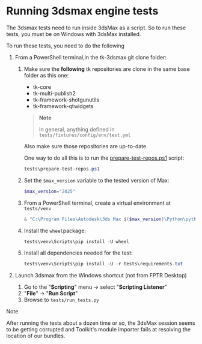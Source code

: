 # Running 3dsmax engine tests

The 3dsmax tests need to run inside 3dsMax as a script. So to run these tests,
you must be on Windows with 3dsMax installed.

To run these tests, you need to do the following

 1. From a PowerShell terminal,in the tk-3dsmax git clone folder:
     1. Make sure the **following** tk repositories are clone in the same base
        folder as this one:
         * tk-core
         * tk-multi-publish2
         * tk-framework-shotgunutils
         * tk-framework-qtwidgets

        > **Note**
        >
        > In general, anything defined in `tests/fixtures/config/env/test.yml`

        Also make sure those repositories are up-to-date.

        One way to do all this is to run the
        [prepare-test-repos.ps1](tests/prepare-test-repos.ps1) script:

        ```ps1
        tests\prepare-test-repos.ps1
        ```

     1. Set the `$max_version` variable to the tested version of Max:
        ```ps1
        $max_version="2025"
        ```

    1. From a PowerShell terminal, create a virtual environment at `tests/venv`
        ```ps1
        & "C:\Program Files\Autodesk\3ds Max $($max_version)\Python\python.exe" -m venv --clear tests/venv
        ```

    1. Install the `wheel`package:
        ```ps1
        tests\venv\Scripts\pip install -U wheel
        ```

    1. Install all dependencies needed for the test:
        ```ps1
        tests\venv\Scripts\pip install -U -r tests\requirements.txt
        ```

1. Launch 3dsmax from the Windows shortcut (not from FPTR Desktop)
    1. Go to the "**Scripting**" menu → select "**Scripting Listener**"
    2. "**File**" → "**Run Script**"
    3. Browse to `tests/run_tests.py`

> [!NOTE]
> After running the tests about a dozen time or so, the 3dsMax session seems to
> be getting corrupted and Toolkit's module importer fails at resolving the
> location of our bundles.
